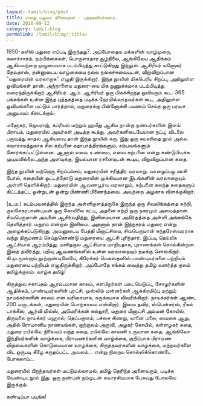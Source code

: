 ```yaml
---
layout: tamil/blog/post
title: எனது மதுரை நினைவுகள் - புத்தகவிமர்சனம்.
date: 2010-09-12
category: tamil-blog
permalink: /tamil/blog/:title/
---
```


1950-களில் மதுரை எப்படி இருந்தது?. அப்போதைய மக்களின் வாழ்முறை, கலாச்சாரம், நம்பிக்கைகள், பொருளாதார சூழ்நிலை, ஆங்கிலேய ஆதிக்கம் ஆகியவற்றை முழுமையாக படம்பிடித்து காட்டுகிறது இந்நூல். ஆசிரியர் மனோகர் தேவதாஸ், தன்னுடைய வாழ்கையை நல்ல நகைச்சுவையுடன், விறுவிறுப்பான "மதுரையின் வரலாறாக" எழுதி இருக்கிறார். இந்த நூலின் மிகபெரிய சிறப்பு, அதிலுள்ள ஓவியங்கள் தான். அந்நாளைய மதுரை-யை மிக நுணுக்கமாக படம்பிடித்து வரைந்திருக்கிறார் ஆசிரியர். ஆம். ஆசிரியர் ஒரு மிகச்சிறந்த ஓவியரும் கூட. 365 பக்கங்கள் உள்ள இந்த புத்தகத்தை படிக்க நேரமில்லாதவர்கள் கூட, அதிலுள்ள ஓவியங்களை மட்டும் பார்த்தால், மதுரைக்கு பின்னோக்கி பயணம் செய்த ஒரு பரவச அனுபவம் கிடைக்கும்.

மனோகர், ஜெயராஜ், கப்ரியல் மற்றும் ஹமீது ஆகிய நான்கு நண்பர்களின் இளம் பிராயம், மதுரையில் அவர்கள் அடித்த கூத்து, அவர்களிடையேயான நட்பு, விடலை பருவத்து காதல் ஆகியவை தான் இந்த நூலின் கரு. இது ஒரு சுயசரிதை நூல் அல்ல. சுவாரசயத்துகாக சில கற்பனை கதாபாத்திரங்களும், சம்பவங்களும் கோர்க்கப்பட்டுள்ளன. ஆனால் எவை உண்மை, எவை கற்பனை என்று கண்டுபிடிக்க முடியவில்லை.அந்த அளவுக்கு, இயல்பான ரசனையுடன் கூடிய, விறுவிறுப்பான கதை.

இந்த நூலின் மற்றொரு சிறப்பம்சம், மதுரையின் சரித்திர வரலாறு. வாழைப்பழ ஊசி போல், கதையின் ஓட்டத்தோடு மதுரையின் முக்கியமான இடங்களின் வரலாறையும் அள்ளி தெளிக்கிறார். மதுரையின் ஆவணபூர்வ வரலாறும், கற்பனை கலந்த கதைகளும் கிட்டத்தட்ட ஒன்றுடன் ஒன்று பிண்ணி பிணைந்தவை. அவற்றை அழகாக விளக்குகிறார்.

(உ.ம.) கடம்பவனத்தில் இருந்த அள்ளிகுளத்தருகே இருந்த ஒரு சிவலிங்கத்தை சுற்றி, குலசேகரபாண்டியன் ஒரு கோயிலை கட்டி, அதனை சுற்றி ஒரு நகரமும் அமைத்தான். சிவபெருமான் அவனை ஆசிர்வதித்து, இனிமையான அமிர்தத்தை அள்ளி அங்கங்கே தெளித்தார். மதுரம் என்றால் இனிமை. அதனால் தான் இந்நகரம் மதுரை என்று அழைக்கப்படுகிறது. அவனுடைய பேத்தி மீனாட்சியை, சிவபெருமான் சுந்தரேஸ்வரராக வந்து திருமணம் செய்துகொண்டு மதுரையை ஆட்சி புரிந்தார். இப்படி தெய்வீக ஆட்சியாக ஆரம்பித்து, மனிதகுல ஆட்சியாக மாறியதாக, புராணங்கள் சொல்கின்றன. இதை தவிர்த்து, பதிவு ஆவணங்களில் உள்ள வரலாறையும் நமக்கு சொல்கிறார். கி.மு.மூன்றாம் நூற்றாண்டிலேயே, கிரேக்கர் மெகஸ்தனிஸ் பாண்டியர்களை பற்றியும் மதுரையை பற்றியும் எழுதிருக்கிறார். அப்போதே சங்கம் வைத்து தமிழ் வளர்த்த குலம் தமிழ்க்குலம். வாழ்க தமிழ்!

கிருத்துவ சகாப்தம் ஆரம்பமான காலம், களபிறர்கள் படையெடுப்பு, சோழர்களின் ஆதிக்கம், பாண்டியர்களின் புரட்சி, முஸ்லிம் மன்னர்கள் ஆக்கிரமிப்பு மற்றும் நாயக்கர்களின் காலம் என வரிசையாக, சுருக்கமாக விவரிக்கிறார். நாயக்கர்கள் ஆண்ட 200 வருடங்கள், மதுரையின் பொற்காலம என்கிறார். இவை தவிர, ஸ்பென்சர்ஸ், ரீகல் டாக்கீஸ், ஆர்வி மில்ஸ், அமெரிக்கன் கல்லூரி, மதுரை மீனாட்சி அம்மன் கோயில், திருமலை நாயக்கர் மஹால், தெப்பகுளம், பச்சை கிணறு, யானை மலை, வைகை ஆறு, அதில் ரோமானிய நாணயங்கள், குற்றாலம் அருவி, அழகர் கோயில், கள்ளழகர் கதை, மதுரை ரயில்வே நிலையம் வந்த கதை, ரயில்வே காலனி உருவான கதை, ஆங்கிலோ இந்தியர்களின் வாழ்க்கை, பிராமணர்களின் வாழ்க்கை, குறிப்பாக பிராமண விதவைகளின் கொடுமையான வாழ்க்கை, கிருத்தவர்களின் வாழ்க்கை, மற்றவர்களை விட ஒருபடி கீழே கருதப்பட்ட அவலம்... என்று நிறைய சொல்லிக்கொண்டே போகலாம்...

மதுரையில் பிறந்தவர்கள் மட்டுமல்லாமல், தமிழ் தெரிந்த அனைவரும், படிக்க வேண்டிய நூல் இது. ஒரு நண்பன் நம்முடன் சுவாரசியமாக பேசுவது போலவே இருக்கும்.

கண்டிப்பா படிங்க!
